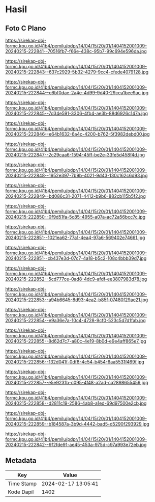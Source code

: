 # Hasil

## Foto C Plano

https://sirekap-obj-formc.kpu.go.id/41b4/pemilu/pdpr/14/04/15/20/01/1404152001009-20240215-222841--70516fb7-f66e-438c-95b7-99c694e596da.jpg

https://sirekap-obj-formc.kpu.go.id/41b4/pemilu/pdpr/14/04/15/20/01/1404152001009-20240215-222843--637c2929-5b32-4279-9cc4-cfede4079128.jpg

https://sirekap-obj-formc.kpu.go.id/41b4/pemilu/pdpr/14/04/15/20/01/1404152001009-20240215-222844--c6bf0dae-2a4e-4d99-9d40-29cea1bee9ac.jpg

https://sirekap-obj-formc.kpu.go.id/41b4/pemilu/pdpr/14/04/15/20/01/1404152001009-20240215-222845--7d34e591-3306-4fb4-ae3b-88d6926c147a.jpg

https://sirekap-obj-formc.kpu.go.id/41b4/pemilu/pdpr/14/04/15/20/01/1404152001009-20240215-222846--e64b1632-6a4c-4200-b762-5f3982debd00.jpg

https://sirekap-obj-formc.kpu.go.id/41b4/pemilu/pdpr/14/04/15/20/01/1404152001009-20240215-222847--2c29caa6-1594-45ff-be2e-33fe5d458f4d.jpg

https://sirekap-obj-formc.kpu.go.id/41b4/pemilu/pdpr/14/04/15/20/01/1404152001009-20240215-222848--1952e397-7b9b-4021-9d43-130c162c6d93.jpg

https://sirekap-obj-formc.kpu.go.id/41b4/pemilu/pdpr/14/04/15/20/01/1404152001009-20240215-222849--bd086c31-2071-4412-b9b6-882cb115b5f2.jpg

https://sirekap-obj-formc.kpu.go.id/41b4/pemilu/pdpr/14/04/15/20/01/1404152001009-20240215-222850--0f9d51fa-5c85-4955-a07a-ac72a56bcc7c.jpg

https://sirekap-obj-formc.kpu.go.id/41b4/pemilu/pdpr/14/04/15/20/01/1404152001009-20240215-222851--1021ea62-77a1-4ea4-97a6-569402e74661.jpg

https://sirekap-obj-formc.kpu.go.id/41b4/pemilu/pdpr/14/04/15/20/01/1404152001009-20240215-222851--cb437e3d-07c7-4a18-b5c2-108c4bbb39d7.jpg

https://sirekap-obj-formc.kpu.go.id/41b4/pemilu/pdpr/14/04/15/20/01/1404152001009-20240215-222852--5cd777ce-0ad8-4dc9-afdf-ee3807983d78.jpg

https://sirekap-obj-formc.kpu.go.id/41b4/pemilu/pdpr/14/04/15/20/01/1404152001009-20240215-222853--a94b6645-8d93-4ea2-b85f-07480f29ae21.jpg

https://sirekap-obj-formc.kpu.go.id/41b4/pemilu/pdpr/14/04/15/20/01/1404152001009-20240215-222854--e9a36e7a-10c4-4728-9cf0-523c5d7d1fab.jpg

https://sirekap-obj-formc.kpu.go.id/41b4/pemilu/pdpr/14/04/15/20/01/1404152001009-20240215-222855--8d62d7c7-a80c-4e19-8b0d-e9e4aff865e7.jpg

https://sirekap-obj-formc.kpu.go.id/41b4/pemilu/pdpr/14/04/15/20/01/1404152001009-20240215-222856--132d041f-0df8-4c54-b454-6aa5531f469f.jpg

https://sirekap-obj-formc.kpu.go.id/41b4/pemilu/pdpr/14/04/15/20/01/1404152001009-20240215-222857--e5e9231b-c095-4f48-a2ad-ca2898655459.jpg

https://sirekap-obj-formc.kpu.go.id/41b4/pemilu/pdpr/14/04/15/20/01/1404152001009-20240215-222858--d2811c19-2586-4ab8-a1ed-69d97500e2cb.jpg

https://sirekap-obj-formc.kpu.go.id/41b4/pemilu/pdpr/14/04/15/20/01/1404152001009-20240215-222859--b184587a-3b9d-4442-bad5-d5290f293929.jpg

https://sirekap-obj-formc.kpu.go.id/41b4/pemilu/pdpr/14/04/15/20/01/1404152001009-20240215-222842--9f2fde91-ae45-453a-975d-c97a993e72eb.jpg


## Metadata

| Key        | Value               |
| ---------- | ------------------- |
| Time Stamp | 2024-02-17 13:05:41 |
| Kode Dapil | 1402                |



